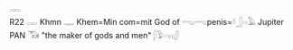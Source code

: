 𓋉  
R22 𓋉 Khmn 𓊃 Khem=Min com=mit God of 𓂸𓂺penis=𓍱𓃀𓏏𓄿 Jupiter PAN 𓃝 "the maker of gods and men"  𓆄𓅱𓏏𓏮𓋛  